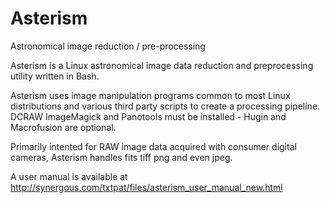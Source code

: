 # Asterism
Astronomical image reduction / pre-processing

Asterism is a Linux astronomical image data reduction and preprocessing utility written in Bash. 

Asterism uses image manipulation programs common to most Linux distributions and various third party scripts to create a processing pipeline. DCRAW ImageMagick and Panotools must be installed - Hugin and Macrofusion are optional.

Primarily intented for RAW image data acquired with consumer digital cameras, Asterism handles fits tiff png and even jpeg. 

A user manual is available at http://synergous.com/txtpat/files/asterism_user_manual_new.html
